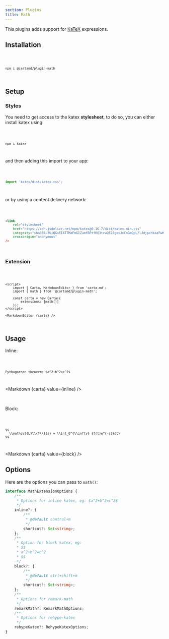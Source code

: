 ```yaml
---
section: Plugins
title: Math
---
```


<script>
  import Code from '$lib/components/code/Code.svelte';
  import { Markdown, Carta } from 'carta-md';
  import { math } from '@cartamd/plugin-math';
  import 'katex/dist/katex.css';

  const carta = new Carta({
    extensions: [math()]
  })
  export let inline = "$a^2+b^2=c^2$";
  export let block = `
$$
\\mathcal{L}\\{f\\}(s) = \\int_0^{\\infty} {f(t)e^{-st}dt}
$$
`;
</script>

This plugins adds support for [KaTeX](https://katex.org/) expressions.

## Installation

<Code>

```
npm i @cartamd/plugin-math
```

</Code>

## Setup

### Styles

You need to get access to the katex **stylesheet**,
to do so, you can either install katex using:

<Code>

```
npm i katex
```

</Code>

and then adding this import to your app:

<Code>

```ts
import 'katex/dist/katex.css';
```

</Code>

or by using a content delivery network:

<Code>

```html
<link
	rel="stylesheet"
	href="https://cdn.jsdelivr.net/npm/katex@0.16.7/dist/katex.min.css"
	integrity="sha384-3UiQGuEI4TTMaFmGIZumfRPtfKQ3trwQE2JgosJxCnGmQpL/lJdjpcHkaaFwHlcI"
	crossorigin="anonymous"
/>
```

</Code>

### Extension

<Code>

```svelte
<script>
	import { Carta, MarkdownEditor } from 'carta-md';
	import { math } from '@cartamd/plugin-math';

	const carta = new Carta({
		extensions: [math()]
	});
</script>

<MarkdownEditor {carta} />
```

</Code>

## Usage

Inline:

<Code>

```
Pythagorean theorem: $a^2+b^2=c^2$
```

</Code>

<Markdown {carta} value={inline} />

<br>

Block:

<Code>

```
$$
  \\mathcal{L}\\{f\\}(s) = \\int_0^{\\infty} {f(t)e^{-st}dt}
$$
```

</Code>

<Markdown {carta} value={block} />

## Options

Here are the options you can pass to `math()`:

```ts
interface MathExtensionOptions {
	/**
	 * Options for inline katex, eg: $a^2+b^2=c^2$
	 */
	inline?: {
		/**
		 * @default control+m
		 */
		shortcut?: Set<string>;
	};
	/**
	 * Option for block katex, eg:
	 * $$
	 * a^2+b^2=c^2
	 * $$
	 */
	block?: {
		/**
		 * @default ctrl+shift+m
		 */
		shortcut?: Set<string>;
	};
	/**
	 * Options for remark-math
	 */
	remarkMath?: RemarkMathOptions;
	/**
	 * Options for rehype-katex
	 */
	rehypeKatex?: RehypeKatexOptions;
}
```
